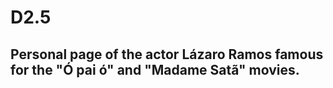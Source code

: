 # D2.5

## Personal page of the actor Lázaro Ramos famous for the "Ó pai ó" and "Madame Satã" movies.
